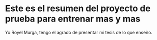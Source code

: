  # Este es el resumen del proyecto de prueba para entrenar mas y mas

 Yo Royel Murga, tengo el agrado de presentar mi tesis de lo que enseño.